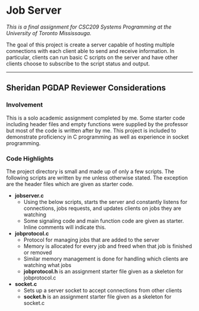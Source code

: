 # Job Server

_This is a final assignment for CSC209 Systems Programming at the University of Toronto Mississauga._

The goal of this project is create a server capable of hosting multiple connections with each client able to send and receive information. In particular, clients can run basic C scripts on the server and have other clients choose to subscribe to the script status and output.

---

## Sheridan PGDAP Reviewer Considerations

### Involvement

This is a solo academic assignment completed by me. Some starter code including header files and empty functions were supplied by the professor but most of the code is written after by me. This project is included to demonstrate proficiency in C programming as well as experience in socket programming.

### Code Highlights
The project directory is small and made up of only a few scripts. The following scripts are written by me unless otherwise stated. The exception are the header files which are given as starter code.

- **jobserver.c**
  - Using the below scripts, starts the server and constantly listens for connections, jobs requests, and updates clients on jobs they are watching
  - Some signaling code and main function code are given as starter. Inline comments will indicate this.
- **jobprotocol.c**
  - Protocol for managing jobs that are added to the server
  - Memory is allocated for every job and freed when that job is finished or removed
  - Similar memory management is done for handling which clients are watching what jobs
  - **jobprotocol.h** is an assignment starter file given as a skeleton for jobprotocol.c
- **socket.c**
  - Sets up a server socket to accept connections from other clients  
  - **socket.h** is an assignment starter file given as a skeleton for socket.c


